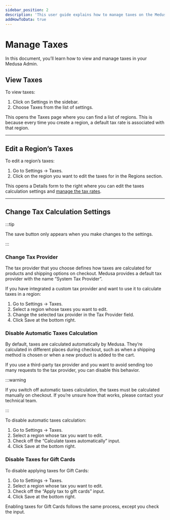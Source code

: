 ```yaml
---
sidebar_position: 2
description: 'This user guide explains how to manage taxes on the Medusa admin. Learn how to edit their configurations.'
addHowToData: true
---
```


# Manage Taxes

In this document, you’ll learn how to view and manage taxes in your Medusa Admin.

## View Taxes

To view taxes:

1. Click on Settings in the sidebar.
2. Choose Taxes from the list of settings.

This opens the Taxes page where you can find a list of regions. This is because every time you create a region, a default tax rate is associated with that region.

---

## Edit a Region’s Taxes

To edit a region’s taxes:

1. Go to Settings → Taxes.
2. Click on the region you want to edit the taxes for in the Regions section.

This opens a Details form to the right where you can edit the taxes calculation settings and [manage the tax rates](./tax-rates.mdx).

---

## Change Tax Calculation Settings

:::tip

The save button only appears when you make changes to the settings.

:::

### Change Tax Provider

The tax provider that you choose defines how taxes are calculated for products and shipping options on checkout. Medusa provides a default tax provider with the name “System Tax Provider”.

If you have integrated a custom tax provider and want to use it to calculate taxes in a region:

1. Go to Settings → Taxes.
2. Select a region whose taxes you want to edit.
3. Change the selected tax provider in the Tax Provider field.
4. Click Save at the bottom right.

### Disable Automatic Taxes Calculation

By default, taxes are calculated automatically by Medusa. They’re calculated in different places during checkout, such as when a shipping method is chosen or when a new product is added to the cart.

If you use a third-party tax provider and you want to avoid sending too many requests to the tax provider, you can disable this behavior.

:::warning

If you switch off automatic taxes calculation, the taxes must be calculated manually on checkout. If you’re unsure how that works, please contact your technical team.

:::

To disable automatic taxes calculation:

1. Go to Settings → Taxes.
2. Select a region whose tax you want to edit.
3. Check off the “Calculate taxes automatically” input.
4. Click Save at the bottom right.

### Disable Taxes for Gift Cards

To disable applying taxes for Gift Cards:

1. Go to Settings → Taxes.
2. Select a region whose tax you want to edit.
3. Check off the “Apply tax to gift cards” input.
4. Click Save at the bottom right.

Enabling taxes for Gift Cards follows the same process, except you check the input.
